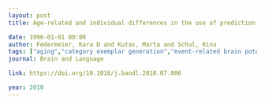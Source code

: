 ```yaml
---
layout: post
title: Age-related and individual differences in the use of prediction during language comprehension

date: 1996-01-01 00:00
author: Federmeier, Kara D and Kutas, Marta and Schul, Rina
tags: ["aging","category exemplar generation","event-related brain potentials","frontal positivity","language comprehension","language production","N400","prediction","verbal fluency"]
journal: Brain and Language

link: https://doi.org/10.1016/j.bandl.2010.07.006

year: 2010
---
```



